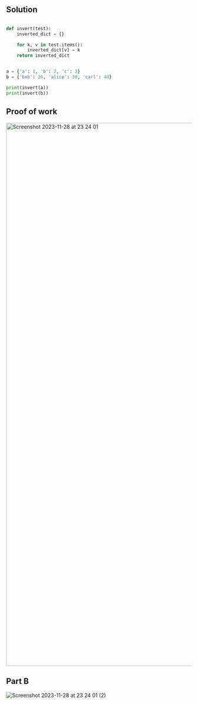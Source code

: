 ## Solution ##

```.py

def invert(test):
    inverted_dict = {}

    for k, v in test.items():
        inverted_dict[v] = k
    return inverted_dict


a = {'a': 1, 'b': 2, 'c': 3}
b = {'bob': 26, 'alice': 30, 'carl': 40}

print(invert(a))
print(invert(b))

```

## Proof of work ##

<img width="1470" alt="Screenshot 2023-11-28 at 23 24 01" src="https://github.com/yuxuantaoisak/unit_2/assets/144768397/43aeef9c-e57b-4d92-97cc-0367f96cb369">

## Part B ##

![Screenshot 2023-11-28 at 23 24 01 (2)](https://github.com/yuxuantaoisak/unit_2/assets/144768397/6dc66918-98b6-4307-868b-8bb63d5c213d)
